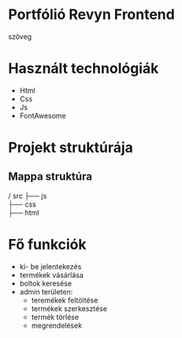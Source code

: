 # Portfólió Revyn Frontend
szöveg


# Használt technológiák
- Html
- Css
- Js
- FontAwesome


# Projekt struktúrája
## Mappa struktúra
/ src 
├── js    
├── css        
├── html       

# Fő funkciók
- ki- be jelentekezés
- termékek vásárlása
- boltok keresése
- admin területen:
    - teremékek feltöltése
    - termékek szerkesztése
    - termék törlése
    - megrendelések    

